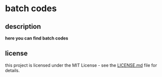 # batch codes

## description
**here you can find batch codes**

## license
this project is licensed under the MIT License - see the [LICENSE.md](https://github.com/miscusos/batch_history/blob/main/README.md) file for details.
